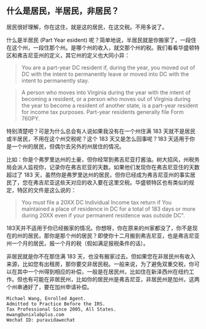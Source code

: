 ## 什么是居民，半居民，非居民？

居民很好理解，你在这住，就是这的居民，在这交税。不用多说了。

什么是半居民 (Part Year esident) 呢？简单地说，半居民就是你搬家了，一段住在这个州，一段住那个州。是哪个州的收入，就交那个州的税。我们看看华盛顿特区和弗吉尼亚州的定义，其它州的定义也大同小异：

>You are a part-year DC resident if, during the year, you moved out of DC with the intent to permanently leave or moved into DC with the intent to permanently stay.

>A person who moves into Virginia during the year with the intent of becoming a resident, or a person who moves out of Virginia during the year to become a resident of another state, is a part-year resident for income tax purposes. Part-year residents generally file Form 760PY.

特别清楚吧？可是为什么总会有人说如果我没有在一个州住满 183 天就不是居民或半居民，不用在这个州交税呢？这个 183 天又是怎么回事呢？183 天适用于你是一个州的居民，但偶尔去另外的州居住的情况。

比如：你是个弗罗里达州的土豪，但你经常到弗吉尼亚打酱油。树大招风，州税务局会派人监视你，记录你在弗吉尼亚的天数。如果他们发现你在弗吉尼亚住的天数超过了 183 天，虽然你是弗罗里达州的居民，但你已经成为弗吉尼亚州的事实居民了，您在弗吉尼亚这些天对应的收入要在这里交税。华盛顿特区也有类似的规定，特区的文件是这么说的：

>You must file a 20XX DC Individual Income tax return if You maintained a place of residence in DC for a total of 183 days or more during 20XX even if your permanent residence was outside DC".

183天并不适用于你已经搬家的情况。你想呀，你在原来的州家都没了，你不是现在的州的居民，那你是那个州的居民？即使你十二月搬到弗吉尼亚，也是弗吉尼亚州一个月的居民，报一个月的税（假如满足报税条件的话）。

非居民就是你不在那住满 183 天，也没有搬家过去。但如果您在非居民州有收入来源，比如您有出租房，那你要交非居民税。一般来说，为了避免双重交税，你可以在其中一个州得到相应的补偿，一般是在居民州，比如住在新泽西州在纽约工作。但也有可能在非居民州，比如你的居民州是弗吉尼亚，非居民州是加州，这两个州串通好了，要在加州申请补偿。

```
Michael Wang, Enrolled Agent.
Admitted to Practice Before the IRS.
Tax Professional Since 2005, All States.
mwang@unixlabplus.com
Wechat ID: puravidawechat
```
